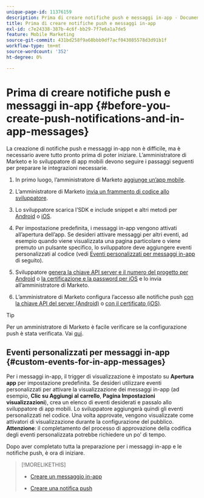 ```yaml
---
unique-page-id: 11376159
description: Prima di creare notifiche push e messaggi in-app - Documenti Marketo - Documentazione del prodotto
title: Prima di creare notifiche push e messaggi in-app
exl-id: c7e24338-387b-4c6f-bb29-7f7e6a1a7de5
feature: Mobile Marketing
source-git-commit: 431bd258f9a68bbb9df7acf043085578d3d91b1f
workflow-type: tm+mt
source-wordcount: '352'
ht-degree: 0%

---
```


# Prima di creare notifiche push e messaggi in-app {#before-you-create-push-notifications-and-in-app-messages}

La creazione di notifiche push e messaggi in-app non è difficile, ma è necessario avere tutto pronto prima di poter iniziare. L’amministratore di Marketo e lo sviluppatore di app mobili devono seguire i passaggi seguenti per preparare le integrazioni necessarie.

1. In primo luogo, l’amministratore di Marketo [aggiunge un’app mobile](/help/marketo/product-docs/mobile-marketing/admin/add-a-mobile-app.md).

1. L’amministratore di Marketo [invia un frammento di codice allo sviluppatore](/help/marketo/product-docs/mobile-marketing/admin/send-sdk-code-to-a-developer.md).

1. Lo sviluppatore scarica l’SDK e include snippet e altri metodi per [Android](https://developers.marketo.com/documentation/mobile/installation-instructions-on-android/) o [iOS](https://developers.marketo.com/documentation/mobile/installation-instructions-on-ios/).

1. Per impostazione predefinita, i messaggi in-app vengono attivati all’apertura dell’app. Se desideri attivare messaggi per altri eventi, ad esempio quando viene visualizzata una pagina particolare o viene premuto un pulsante specifico, lo sviluppatore deve aggiungere eventi personalizzati al codice (vedi [Eventi personalizzati per messaggi in-app](#CustomEvents) di seguito).

1. Sviluppatore [genera la chiave API server e il numero del progetto per Android](https://developers.marketo.com/documentation/mobile/enabling-push-notifications-on-android/) o [la certificazione e la password per iOS](https://developers.marketo.com/documentation/mobile/enabling-push-notifications-on-ios/) e lo invia all’amministratore di Marketo.

1. L’amministratore di Marketo configura l’accesso alle notifiche push [con la chiave API del server (Android)](/help/marketo/product-docs/mobile-marketing/admin/configure-mobile-app-android-push-access.md) o [con il certificato (iOS)](/help/marketo/product-docs/mobile-marketing/admin/configure-mobile-app-ios-push-access.md).

>[!TIP]
>
>Per un amministratore di Marketo è facile verificare se la configurazione push è stata verificata. Vai [qui](/help/marketo/product-docs/mobile-marketing/admin/verify-push-configuration.md).

## Eventi personalizzati per messaggi in-app {#custom-events-for-in-app-messages}

Per i messaggi in-app, il trigger di visualizzazione è impostato su **Apertura app** per impostazione predefinita. Se desideri utilizzare eventi personalizzati per attivare la visualizzazione dei messaggi in-app (ad esempio, **Clic su Aggiungi al carrello**, **Pagina Impostazioni visualizzazioni**), crea un elenco di eventi desiderati e passalo allo sviluppatore di app mobili. Lo sviluppatore aggiungerà quindi gli eventi personalizzati nel codice. Una volta approvate, vengono visualizzate come attivatori di visualizzazione durante la configurazione del pubblico. **Attenzione**: il completamento del processo di approvazione della codifica degli eventi personalizzata potrebbe richiedere un po’ di tempo.

Dopo aver completato tutta la preparazione per i messaggi in-app e le notifiche push, è ora di iniziare.

>[!MORELIKETHIS]
>
>* [Creare un messaggio in-app](/help/marketo/product-docs/mobile-marketing/in-app-messages/creating-in-app-messages/create-an-in-app-message.md)
>
>* [Creare una notifica push](/help/marketo/product-docs/mobile-marketing/push-notifications/create-a-push-notification.md)
